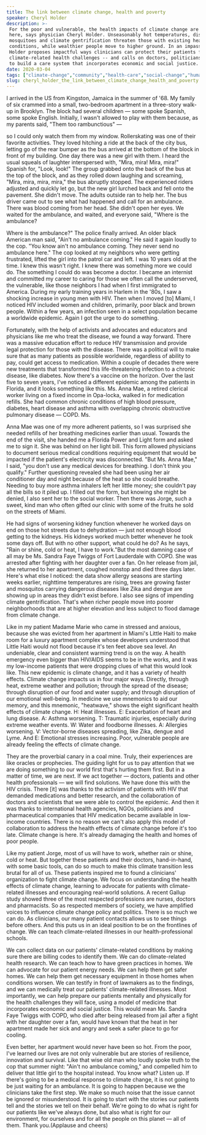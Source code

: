 ```yaml
---
title: The link between climate change, health and poverty
speaker: Cheryl Holder
description: >-
 For the poor and vulnerable, the health impacts of climate change are already
 here, says physician Cheryl Holder. Unseasonably hot temperatures, disease-carrying
 mosquitoes and climate gentrification threaten those with existing health
 conditions, while wealthier people move to higher ground. In an impassioned talk,
 Holder proposes impactful ways clinicians can protect their patients from
 climate-related health challenges -- and calls on doctors, politicians and others
 to build a care system that incorporates economic and social justice.
date: 2020-03-04
tags: ["climate-change","community","health-care","social-change","human-rights","activism","global-issues","humanity","poverty","health"]
slug: cheryl_holder_the_link_between_climate_change_health_and_poverty
---
```


I arrived in the US from Kingston, Jamaica in the summer of '68. My family of six crammed
into a small, two-bedroom apartment in a three-story walk-up in Brooklyn. The block had
several children — some spoke Spanish, some spoke English. Initially, I wasn't allowed to
play with them because, as my parents said, "Them too rambunctious" —

so I could only watch them from my window. Rollerskating was one of their favorite
activities. They loved hitching a ride at the back of the city bus, letting go of the rear
bumper as the bus arrived at the bottom of the block in front of my building. One day
there was a new girl with them. I heard the usual squeals of laughter interspersed with,
"Mira, mira! Mira, mira!" Spanish for, "Look, look!" The group grabbed onto the back of
the bus at the top of the block, and as they rolled down laughing and screaming, "Mira,
mira, mira, mira," the bus abruptly stopped. The experienced riders adjusted and quickly
let go, but the new girl lurched back and fell onto the pavement. She didn't move. The
adults outside ran to help her. The bus driver came out to see what had happened and call
for an ambulance. There was blood coming from her head. She didn't open her eyes. We
waited for the ambulance, and waited, and everyone said, "Where is the
ambulance?

Where is the ambulance?" The police finally arrived. An older black American man said,
"Ain't no ambulance coming." He said it again loudly to the cop. "You know ain't no
ambulance coming. They never send no ambulance here." The cop looked at my neighbors who
were getting frustrated, lifted the girl into the patrol car and left. I was 10 years old
at the time. I knew this wasn't right. I knew there was something more we could do. The
something I could do was become a doctor. I became an internist and committed my career to
caring for those we often call the underserved, the vulnerable, like those neighbors I had
when I first immigrated to America. During my early training years in Harlem in the '80s, I
saw a shocking increase in young men with HIV. Then when I moved [to] Miami, I noticed HIV
included women and children, primarily, poor black and brown people. Within a few years,
an infection seen in a select population became a worldwide epidemic. Again I got the urge
to do something.

Fortunately, with the help of activists and advocates and educators and physicians like me
who treat the disease, we found a way forward. There was a massive education effort to
reduce HIV transmission and provide legal protection for those with the disease. There was
a political will to make sure that as many patients as possible worldwide, regardless of
ability to pay, could get access to medication. Within a couple of decades there were new
treatments that transformed this life-threatening infection to a chronic disease, like
diabetes. Now there's a vaccine on the horizon. Over the last five to seven years, I've
noticed a different epidemic among the patients in Florida, and it looks something like
this. Ms. Anna Mae, a retired clerical worker living on a fixed income in Opa-locka,
walked in for medication refills. She had common chronic conditions of high blood
pressure, diabetes, heart disease and asthma with overlapping chronic obstructive
pulmonary disease — COPD. Ms.

Anna Mae was one of my more adherent patients, so I was surprised she needed refills of
her breathing medicines earlier than usual. Towards the end of the visit, she handed me a
Florida Power and Light form and asked me to sign it. She was behind on her light bill.
This form allowed physicians to document serious medical conditions requiring equipment
that would be impacted if the patient's electricity was disconnected. "But Ms. Anna Mae,"
I said, "you don't use any medical devices for breathing. I don't think you qualify."
Further questioning revealed she had been using her air conditioner day and night because
of the heat so she could breathe. Needing to buy more asthma inhalers left her little
money; she couldn't pay all the bills so it piled up. I filled out the form, but knowing
she might be denied, I also sent her to the social worker. Then there was Jorge, such a
sweet, kind man who often gifted our clinic with some of the fruits he sold on the streets
of Miami.

He had signs of worsening kidney function whenever he worked days on end on those hot
streets due to dehydration — just not enough blood getting to the kidneys. His kidneys
worked much better whenever he took some days off. But with no other support, what could
he do? As he says, "Rain or shine, cold or heat, I have to work."But the most damning case
of all may be Ms. Sandra Faye Twiggs of Fort Lauderdale with COPD. She was arrested after
fighting with her daughter over a fan. On her release from jail, she returned to her
apartment, coughed nonstop and died three days later. Here's what else I noticed: the data
show allergy seasons are starting weeks earlier, nighttime temperatures are rising, trees
are growing faster and mosquitos carrying dangerous diseases like Zika and dengue are
showing up in areas they didn't exist before. I also see signs of impending climate
gentrification. That's when richer people move into poorer neighborhoods that are at
higher elevation and less subject to flood damage from climate change.

Like in my patient Madame Marie who came in stressed and anxious, because she was evicted
from her apartment in Miami's Little Haiti to make room for a luxury apartment complex
whose developers understood that Little Haiti would not flood because it's ten feet above
sea level. An undeniable, clear and consistent warming trend is on the way. A health
emergency even bigger than HIV/AIDS seems to be in the works, and it was my low-income
patients that were dropping clues of what this would look like. This new epidemic is
climate change, and it has a variety of health effects. Climate change impacts us in four
major ways. Directly, through heat, extreme weather and pollution; through the spread of
the disease; through disruption of our food and water supply; and through disruption of
our emotional well-being. In medicine we use mnemonics to aid our memory, and this
mnemonic, "heatwave," shows the eight significant health effects of climate change. H: Heat
illnesses. E: Exacerbation of heart and lung disease. A: Asthma worsening. T: Traumatic
injuries, especially during extreme weather events. W: Water and foodborne illnesses. A:
Allergies worsening. V: Vector-borne diseases spreading, like Zika, dengue and Lyme. And E:
Emotional stresses increasing. Poor, vulnerable people are already feeling the effects of
climate change.

They are the proverbial canary in a coal mine. Truly, their experiences are like oracles
or prophecies. The guiding light for us to pay attention that we are doing something to
our world first that's hurting them first. But in a matter of time, we are next. If we act
together — doctors, patients and other health professionals — we will find solutions. We
have done this with the HIV crisis. There [it] was thanks to the activism of patients with
HIV that demanded medications and better research, and the collaboration of doctors and
scientists that we were able to control the epidemic. And then it was thanks to
international health agencies, NGOs, politicians and pharmaceutical companies that HIV
medication became available in low-income countries. There is no reason we can't also
apply this model of collaboration to address the health effects of climate change before
it's too late. Climate change is here. It's already damaging the health and homes of poor
people.

Like my patient Jorge, most of us will have to work, whether rain or shine, cold or heat.
But together these patients and their doctors, hand-in-hand, with some basic tools, can do
so much to make this climate transition less brutal for all of us. These patients inspired
me to found a clinicians' organization to fight climate change. We focus on understanding
the health effects of climate change, learning to advocate for patients with
climate-related illnesses and encouraging real-world solutions. A recent Gallup study
showed three of the most respected professions are nurses, doctors and pharmacists. So as
respected members of society, we have amplified voices to influence climate change policy
and politics. There is so much we can do. As clinicians, our many patient contacts allows
us to see things before others. And this puts us in an ideal position to be on the
frontlines of change. We can teach climate-related illnesses in our health-professional
schools.

We can collect data on our patients' climate-related conditions by making sure there are
billing codes to identify them. We can do climate-related health research. We can teach
how to have green practices in homes. We can advocate for our patient energy needs. We can
help them get safer homes. We can help them get necessary equipment in those homes when
conditions worsen. We can testify in front of lawmakers as to the findings, and we can
medically treat our patients' climate-related illnesses. Most importantly, we can help
prepare our patients mentally and physically for the health challenges they will face,
using a model of medicine that incorporates economic and social justice. This would mean
Ms. Sandra Faye Twiggs with COPD, who died after being released from jail after a fight
with her daughter over a fan, would have known that the heat in her apartment made her
sick and angry and seek a safer place to go for cooling.

Even better, her apartment would never have been so hot. From the poor, I've learned our
lives are not only vulnerable but are stories of resilience, innovation and survival. Like
that wise old man who loudly spoke truth to the cop that summer night: "Ain't no ambulance
coming," and compelled him to deliver that little girl to the hospital instead. You know
what? Listen up. If there's going to be a medical response to climate change, it is not
going to be just waiting for an ambulance. It is going to happen because we the clinicians
take the first step. We make so much noise that the issue cannot be ignored or
misunderstood. It is going to start with the stories our patients tell and the stories we
tell on their behalf. We're going to do what is right for our patients like we've always
done, but also what is right for our environment, for ourselves and for all the people on
this planet — all of them. Thank you.(Applause and cheers)

<!--
ad_duration=3.33
comment_count=7
event="TEDMED 2020"
has_talk_citation=1
intro_duration=11.82
is_subtitle_required="False"
is_talk_featured="True"
language="en"
language_swap="False"
native_language="en"
number_of_related_talks=6
number_of_speakers=1
number_of_subtitled_videos=5
number_of_tags=10
number_of_talk_download_languages=5
number_of_talk_more_resources=0
number_of_talk_recommendations=0
number_of_talks_take_actions=1
post_ad_duration=0.83
published_timestamp="2020-06-03 14:51:31"
recording_date="2020-03-04"
speaker_description="Physician"
speaker_is_published=1
speaker_name="Cheryl Holder"
talk_more_resources=[]
talk_name="The link between climate change, health and poverty"
talks_tags=["climate-change","community","health-care","social-change","human-rights","activism","global-issues","humanity","poverty","health"]
url_photo_speaker="https://pe.tedcdn.com/images/ted/0804de9adbe2a84dbfe48b6115eb7689aee6a7cc_254x191.jpg"
url_photo_talk="https://s3.amazonaws.com/talkstar-photos/uploads/3cd1c0c9-ffca-435c-af5e-97f9f87db54a/CherylHolder_2020P-embed.jpg"
url_webpage="https://www.ted.com/talks/cheryl_holder_the_link_between_climate_change_health_and_poverty"
video_type_name="TED Stage Talk"
-->